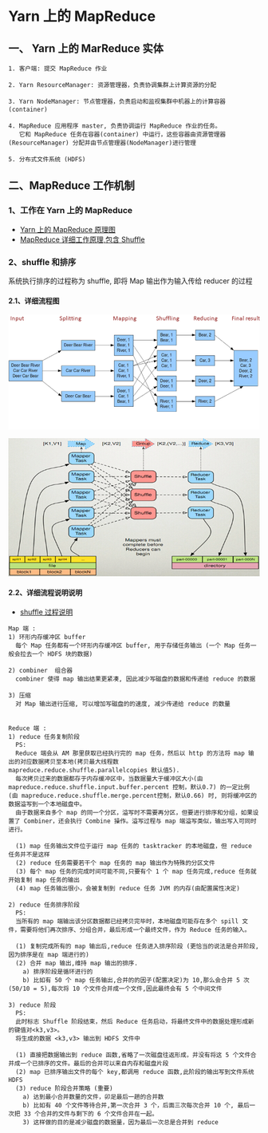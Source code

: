 # Yarn 上的 MapReduce

## 一、 Yarn 上的 MarReduce 实体

```
1. 客户端: 提交 MapReduce 作业

2. Yarn ResourceManager: 资源管理器，负责协调集群上计算资源的分配

3. Yarn NodeManager: 节点管理器，负责启动和监视集群中机器上的计算容器 (container)

4. MapReduce 应用程序 master, 负责协调运行 MapReduce 作业的任务。
   它和 MapReduce 任务在容器(container) 中运行，这些容器由资源管理器(ResourceManager) 分配并由节点管理器(NodeManager)进行管理

5. 分布式文件系统 (HDFS)
```

## 二、MapReduce 工作机制

### 1、工作在 Yarn 上的 MapReduce

- [Yarn 上的 MapReduce 原理图](https://www.processon.com/view/link/56643e61e4b026a7ca2ac271)
- [MapReduce 详细工作原理,包含 Shuffle](https://www.processon.com/view/link/566d79e4e4b0187009265f4a)

### 2、shuffle 和排序

系统执行排序的过程称为 shuffle, 即将 Map 输出作为输入传给 reducer 的过程

#### 2.1、详细流程图

![MapReduce shuffle](../file/mapreduce_shuffle.png)


![MapReduce shuffle](../file/MapReduceDetail1.jpg)


#### 2.2、详细流程说明说明

- [shuffle 过程说明](http://www.cnblogs.com/hanganglin/articles/4064284.html)

```
Map 端 :
1) 环形内存缓冲区 buffer
  每个 Map 任务都有一个环形内存缓冲区 buffer, 用于存储任务输出 (一个 Map 任务一般会拉去一个 HDFS 块的数据)

2) combiner  组合器
  combiner 使得 map 输出结果更紧凑, 因此减少写磁盘的数据和传递给 reduce 的数据

3) 压缩
  对 Map 输出进行压缩, 可以增加写磁盘的的速度, 减少传递给 reduce 的数量


Reduce 端 :
1) reduce 任务复制阶段
  PS:
  Reduce 端会从 AM 那里获取已经执行完的 map 任务，然后以 http 的方法将 map 输出的对应数据拷贝至本地(拷贝最大线程数 mapreduce.reduce.shuffle.parallelcopies 默认值5).
  每次拷贝过来的数据都存于内存缓冲区中，当数据量大于缓冲区大小(由 mapreduce.reduce.shuffle.input.buffer.percent 控制，默认0.7) 的一定比例 (由 mapreduce.reduce.shuffle.merge.percent控制，默认0.66) 时, 则将缓冲区的数据溢写到一个本地磁盘中。
  由于数据来自多个 map 的同一个分区，溢写时不需要再分区，但要进行排序和分组，如果设置了 Combiner，还会执行 Combine 操作。溢写过程与 map 端溢写类似，输出写入可同时进行。

  (1) map 任务输出文件位于运行 map 任务的 tasktracker 的本地磁盘，但 reduce 任务并不是这样
  (2) reduce 任务需要若干个 map 任务的 map 输出作为特殊的分区文件
  (3) 每个 map 任务的完成时间可能不同,只要有个 1 个 map 任务完成,reduce 任务就开始复制 map 任务的输出
  (4) map 任务输出很小，会被复制到 reduce 任务 JVM 的内存(由配置属性决定)

2) reduce 任务排序阶段
  PS:
  当所有的 map 端输出该分区数据都已经拷贝完毕时，本地磁盘可能存在多个 spill 文件，需要将他们再次排序、分组合并，最后形成一个最终文件，作为 Reduce 任务的输入。

  (1) 复制完成所有的 map 输出后,reduce 任务进入排序阶段 (更恰当的说法是合并阶段,因为排序是在 map 端进行的)
  (2) 合并 map 输出,维持 map 输出的排序.
    a) 排序阶段是循环进行的
    b) 比如有 50 个 map 任务输出,合并的的因子(配置决定)为 10,那么会合并 5 次(50/10 = 5),每次将 10 个文件合并成一个文件,因此最终会有 5 个中间文件

3) reduce 阶段
  PS:
  此时标志 Shuffle 阶段结束，然后 Reduce 任务启动，将最终文件中的数据处理形成新的键值对<k3,v3>。
  将生成的数据 <k3,v3> 输出到 HDFS 文件中

  (1) 直接把数据输出到 reduce 函数,省略了一次磁盘往返形成，并没有将这 5 个文件合并成一个已排序的文件。最后的合并可以来自内存和磁盘片段
  (2) map 已排序输出文件的每个 key,都调用 reduce 函数,此阶段的输出写到文件系统 HDFS
  (3) reduce 阶段合并策略 (重要)
    a) 达到最小合并数量的文件，卯足最后一趟的合并数
    b) 比如有 40 个文件等待合并,第一次合并 3 个，后面三次每次合并 10 个, 最后一次把 33 个合并的文件与剩下的 6 个文件合并在一起。
    3) 这样做的目的是减少磁盘的数据量，因为最后一次总是合并到 reduce

```
